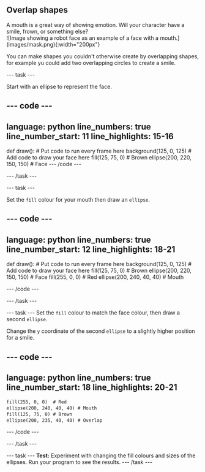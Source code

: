 ## Overlap shapes

<div style="display: flex; flex-wrap: wrap">
<div style="flex-basis: 200px; flex-grow: 1; margin-right: 15px;">
A mouth is a great way of showing emotion. Will your character have a smile, frown, or something else? 
</div>
<div>
![Image showing a robot face as an example of a face with a mouth.](images/mask.png){:width="200px"}
</div>
</div>

You can make shapes you couldn't otherwise create by overlapping shapes, for example yu could add two overlapping circles to create a smile. 

--- task ---

Start with an ellipse to represent the face. 


--- code ---
---
language: python
line_numbers: true
line_number_start: 11
line_highlights: 15-16
---
def draw():
    # Put code to run every frame here
    background(125, 0, 125)
    # Add code to draw your face here
    fill(125, 75, 0) # Brown
    ellipse(200, 220, 150, 150) # Face
--- /code ---

--- /task ---

--- task ---

Set the `fill` colour for your mouth then draw an `ellipse`.

--- code ---
---
language: python
line_numbers: true
line_number_start: 12
line_highlights: 18-21
---
def draw():
    # Put code to run every frame here
    background(125, 0, 125)
    # Add code to draw your face here
    fill(125, 75, 0) # Brown
    ellipse(200, 220, 150, 150) # Face
    fill(255, 0, 0)  # Red
    ellipse(200, 240, 40, 40) # Mouth

--- /code ---

--- /task ---

--- task ---
Set the `fill` colour to match the face colour, then draw a second `ellipse`.

Change the `y` coordinate of the second `ellipse` to a slightly higher position for a smile.


--- code ---
---
language: python
line_numbers: true
line_number_start: 18
line_highlights: 20-21
---
    fill(255, 0, 0)  # Red
    ellipse(200, 240, 40, 40) # Mouth
    fill(125, 75, 0) # Brown
    ellipse(200, 235, 40, 40) # Overlap   

--- /code ---

--- /task ---

--- task ---
**Test:** Experiment with changing the fill colours and sizes of the ellipses. Run your program to see the results.
--- /task ---
